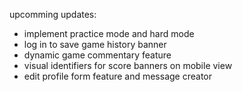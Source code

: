 upcomming updates:

- implement practice mode and hard mode
- log in to save game history banner
- dynamic game commentary feature
- visual identifiers for score banners on mobile view
- edit profile form feature and message creator
